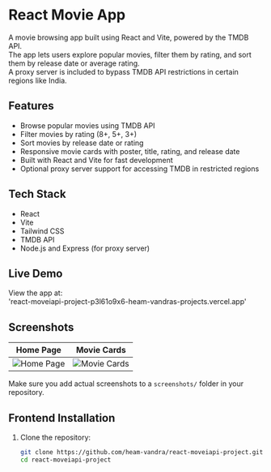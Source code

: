 # React Movie App

A movie browsing app built using React and Vite, powered by the TMDB API.  
The app lets users explore popular movies, filter them by rating, and sort them by release date or average rating.  
A proxy server is included to bypass TMDB API restrictions in certain regions like India.

## Features

- Browse popular movies using TMDB API
- Filter movies by rating (8+, 5+, 3+)
- Sort movies by release date or rating
- Responsive movie cards with poster, title, rating, and release date
- Built with React and Vite for fast development
- Optional proxy server support for accessing TMDB in restricted regions

## Tech Stack

- React
- Vite
- Tailwind CSS
- TMDB API
- Node.js and Express (for proxy server)

## Live Demo

View the app at:  
'react-moveiapi-project-p3l61o9x6-heam-vandras-projects.vercel.app'

## Screenshots

| Home Page | Movie Cards |
|-----------|-------------|
| ![Home Page](screenshots/home.png) | ![Movie Cards](screenshots/cards.png) |

Make sure you add actual screenshots to a `screenshots/` folder in your repository.

## Frontend Installation

1. Clone the repository:
   ```bash
   git clone https://github.com/heam-vandra/react-moveiapi-project.git
   cd react-moveiapi-project
